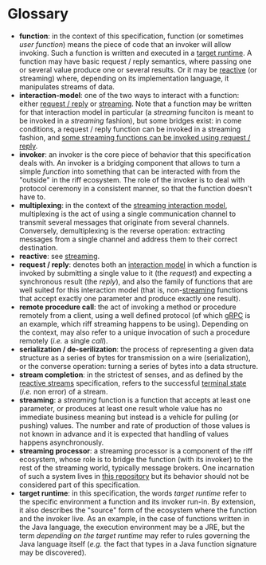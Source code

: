 # Glossary

* <a href name="function"></a>**function**: in the context of this specification, function (or sometimes *user function*) means the piece of code that an invoker will allow invoking. Such a function is written and executed in a [target runtime](#target-runtime). A function may have basic request / reply semantics, where passing one or several value produce one or several results. Or it may be [reactive](#reactive) (or streaming) where, depending on its implementation language, it manipulates streams of data.
* <a href name="interaction-model"></a>**interaction-model**: one of the two ways to interact with a function: either [request / reply](#request-reply) or [streaming](#streaming). Note that a function may be written for that interaction model in particular (a *streaming* funciton is meant to be invoked in a *streaming* fashion), but some bridges exist: in come conditions, a request / reply function can be invoked in a streaming fashion, and [some streaming functions can be invoked using request / reply](request-reply.md#support-for-streaming-functions).
* <a href name="invoker"></a>**invoker**: an invoker is the core piece of behavior that this specification deals with. An invoker is a bridging component that allows to turn a simple *function* into something that can be interacted with from the "outside" in the riff ecosystem. The role of the invoker is to deal with protocol ceremony in a consistent manner, so that the function doesn't have to.
* <a href name="multiplexing"></a>**multiplexing**: in the context of the [streaming interaction model](streaming.md), multiplexing is the act of using a single communication channel to transmit several messages that originate from several channels. Conversely, demultiplexing is the reverse operation: extracting messages from a single channel and address them to their correct destination.
* <a href name="reactive"></a>**reactive**: see [streaming](#streaming).
* <a href name="request-reply"></a>**request / reply**: denotes both an [interaction model](#interaction-model) in which a function is invoked by submitting a single value to it (the *request*) and expecting a synchronous result (the *reply*), and also the family of functions that are well suited for this interaction model (that is, non-[streaming](#streaming) functions that accept exactly one parameter and produce exactly one result).
* <a href name="rpc"></a>**remote procedure call**: the act of invoking a method or procedure remotely from a client, using a well defined protocol (of which [gRPC](https://grpc.io) is an example, which riff streaming happens to be using). Depending on the context, may also refer to a unique invocation of such a procedure remotely (*i.e.* a single *call*).
* <a href name="serialization"></a>**serialization / de-serilization**: the process of representing a given data structure as a series of bytes for transmission on a wire (serialization), or the converse operation: turning a series of bytes into a data structure.
* <a href name="stream-completion"></a>**stream completion**: in the strictest of senses, and as defined by the [reactive streams](https://www.reactive-streams.org/) specification, refers to the successful [terminal state](https://github.com/reactive-streams/reactive-streams-jvm/blob/v1.0.3/README.md#term_terminal_state) (*i.e.* non error) of a stream.
* <a href name="streaming"></a>**streaming**: a *streaming* function is a function that accepts at least one parameter, or produces at least one result whole value has no immediate business meaning but instead is a vehicle for pulling (or pushing) values. The number and rate of production of those values is not known in advance and it is expected that handling of values happens asynchronously.
* <a href name="streaming-processor"></a>**streaming processor**: a streaming processor is a component of the riff ecosystem, whose role is to bridge the function (with its invoker) to the rest of the streaming world, typically message brokers. One incarnation of such a system lives in [this repository](https://github.com/projectriff/streaming-processor) but its behavior should not be considered part of this specification.
* <a href name="target-runtime"></a>**target runtime**: in this specification, the words *target runtime* refer to the specific environment a function and its invoker run-in. By extension, it also describes the "source" form of the ecosystem where the function and the invoker live. As an example, in the case of functions written in the Java language, the execution environment may be a JRE, but the term *depending on the target runtime* may refer to rules governing the Java language itself (*e.g.* the fact that types in a Java function signature may be discovered).
